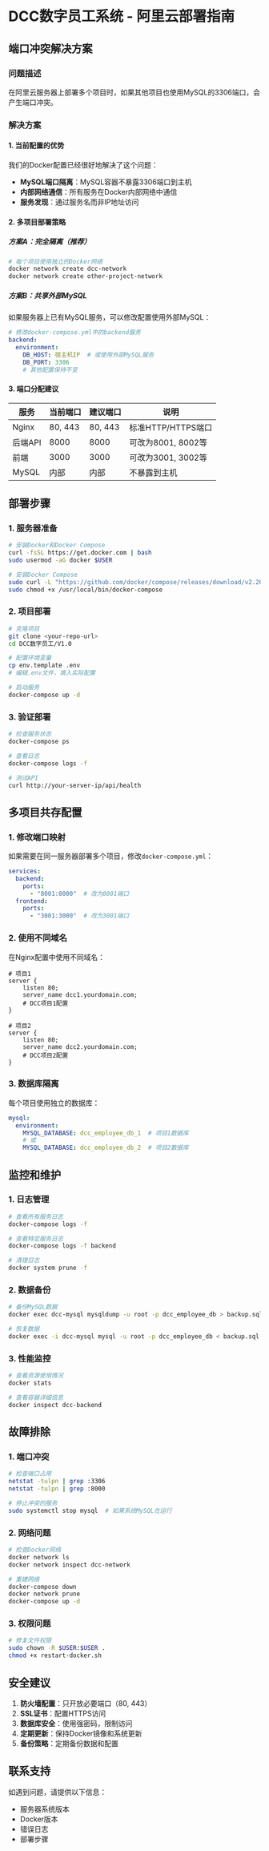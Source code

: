# DCC数字员工系统 - 阿里云部署指南

## 端口冲突解决方案

### 问题描述
在阿里云服务器上部署多个项目时，如果其他项目也使用MySQL的3306端口，会产生端口冲突。

### 解决方案

#### 1. 当前配置的优势
我们的Docker配置已经很好地解决了这个问题：

- **MySQL端口隔离**：MySQL容器不暴露3306端口到主机
- **内部网络通信**：所有服务在Docker内部网络中通信
- **服务发现**：通过服务名而非IP地址访问

#### 2. 多项目部署策略

##### 方案A：完全隔离（推荐）
```bash
# 每个项目使用独立的Docker网络
docker network create dcc-network
docker network create other-project-network
```

##### 方案B：共享外部MySQL
如果服务器上已有MySQL服务，可以修改配置使用外部MySQL：

```yaml
# 修改docker-compose.yml中的backend服务
backend:
  environment:
    DB_HOST: 宿主机IP  # 或使用外部MySQL服务
    DB_PORT: 3306
    # 其他配置保持不变
```

#### 3. 端口分配建议

| 服务 | 当前端口 | 建议端口 | 说明 |
|------|----------|----------|------|
| Nginx | 80, 443 | 80, 443 | 标准HTTP/HTTPS端口 |
| 后端API | 8000 | 8000 | 可改为8001, 8002等 |
| 前端 | 3000 | 3000 | 可改为3001, 3002等 |
| MySQL | 内部 | 内部 | 不暴露到主机 |

## 部署步骤

### 1. 服务器准备
```bash
# 安装Docker和Docker Compose
curl -fsSL https://get.docker.com | bash
sudo usermod -aG docker $USER

# 安装Docker Compose
sudo curl -L "https://github.com/docker/compose/releases/download/v2.20.0/docker-compose-$(uname -s)-$(uname -m)" -o /usr/local/bin/docker-compose
sudo chmod +x /usr/local/bin/docker-compose
```

### 2. 项目部署
```bash
# 克隆项目
git clone <your-repo-url>
cd DCC数字员工/V1.0

# 配置环境变量
cp env.template .env
# 编辑.env文件，填入实际配置

# 启动服务
docker-compose up -d
```

### 3. 验证部署
```bash
# 检查服务状态
docker-compose ps

# 查看日志
docker-compose logs -f

# 测试API
curl http://your-server-ip/api/health
```

## 多项目共存配置

### 1. 修改端口映射
如果需要在同一服务器部署多个项目，修改`docker-compose.yml`：

```yaml
services:
  backend:
    ports:
      - "8001:8000"  # 改为8001端口
  frontend:
    ports:
      - "3001:3000"  # 改为3001端口
```

### 2. 使用不同域名
在Nginx配置中使用不同域名：

```nginx
# 项目1
server {
    listen 80;
    server_name dcc1.yourdomain.com;
    # DCC项目1配置
}

# 项目2  
server {
    listen 80;
    server_name dcc2.yourdomain.com;
    # DCC项目2配置
}
```

### 3. 数据库隔离
每个项目使用独立的数据库：

```yaml
mysql:
  environment:
    MYSQL_DATABASE: dcc_employee_db_1  # 项目1数据库
    # 或
    MYSQL_DATABASE: dcc_employee_db_2  # 项目2数据库
```

## 监控和维护

### 1. 日志管理
```bash
# 查看所有服务日志
docker-compose logs -f

# 查看特定服务日志
docker-compose logs -f backend

# 清理日志
docker system prune -f
```

### 2. 数据备份
```bash
# 备份MySQL数据
docker exec dcc-mysql mysqldump -u root -p dcc_employee_db > backup.sql

# 恢复数据
docker exec -i dcc-mysql mysql -u root -p dcc_employee_db < backup.sql
```

### 3. 性能监控
```bash
# 查看资源使用情况
docker stats

# 查看容器详细信息
docker inspect dcc-backend
```

## 故障排除

### 1. 端口冲突
```bash
# 检查端口占用
netstat -tulpn | grep :3306
netstat -tulpn | grep :8000

# 停止冲突的服务
sudo systemctl stop mysql  # 如果系统MySQL在运行
```

### 2. 网络问题
```bash
# 检查Docker网络
docker network ls
docker network inspect dcc-network

# 重建网络
docker-compose down
docker network prune
docker-compose up -d
```

### 3. 权限问题
```bash
# 修复文件权限
sudo chown -R $USER:$USER .
chmod +x restart-docker.sh
```

## 安全建议

1. **防火墙配置**：只开放必要端口（80, 443）
2. **SSL证书**：配置HTTPS访问
3. **数据库安全**：使用强密码，限制访问
4. **定期更新**：保持Docker镜像和系统更新
5. **备份策略**：定期备份数据和配置

## 联系支持

如遇到问题，请提供以下信息：
- 服务器系统版本
- Docker版本
- 错误日志
- 部署步骤
